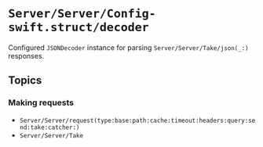 # ``Server/Server/Config-swift.struct/decoder``

Configured `JSONDecoder` instance for parsing ``Server/Server/Take/json(_:)`` responses.

## Topics

### Making requests

- ``Server/Server/request(type:base:path:cache:timeout:headers:query:send:take:catcher:)``
- ``Server/Server/Take``
